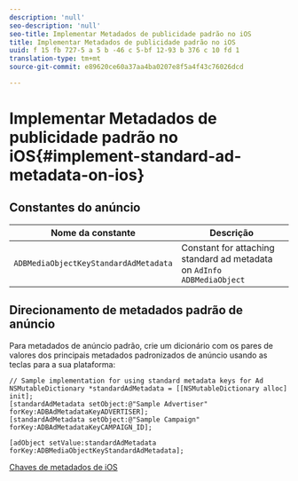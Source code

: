 ```yaml
---
description: 'null'
seo-description: 'null'
seo-title: Implementar Metadados de publicidade padrão no iOS
title: Implementar Metadados de publicidade padrão no iOS
uuid: f 15 fb 727-5 a 5 b -46 c 5-bf 12-93 b 376 c 10 fd 1
translation-type: tm+mt
source-git-commit: e89620ce60a37aa4ba0207e8f5a4f43c76026dcd

---
```



# Implementar Metadados de publicidade padrão no iOS{#implement-standard-ad-metadata-on-ios}

## Constantes do anúncio

| Nome da constante | Descrição  |
|---|---|
| `ADBMediaObjectKeyStandardAdMetadata` | Constant for attaching standard ad metadata on `AdInfo ADBMediaObject` |

## Direcionamento de metadados padrão de anúncio

Para metadados de anúncio padrão, crie um dicionário com os pares de valores dos principais metadados padronizados de anúncio usando as teclas para a sua plataforma:

```
// Sample implementation for using standard metadata keys for Ad 
NSMutableDictionary *standardAdMetadata = [[NSMutableDictionary alloc] init]; 
[standardAdMetadata setObject:@"Sample Advertiser" forKey:ADBAdMetadataKeyADVERTISER]; 
[standardAdMetadata setObject:@"Sample Campaign" forKey:ADBAdMetadataKeyCAMPAIGN_ID]; 
 
[adObject setValue:standardAdMetadata forKey:ADBMediaObjectKeyStandardAdMetadata];
```

[Chaves de metadados de iOS](/help/sdk-implement/track-av-playback/impl-std-metadata/ios-metadata-keys.md)
